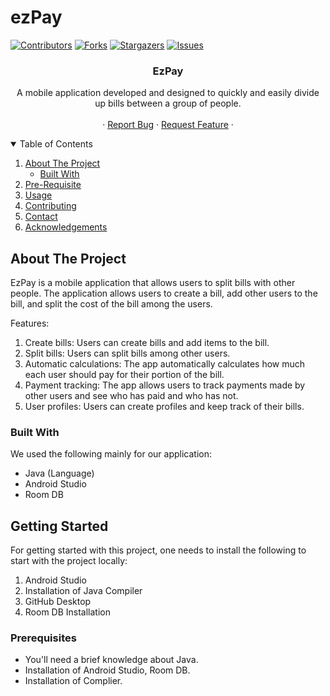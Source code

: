 # ezPay
[![Contributors][contributors-shield]][contributors-url]
[![Forks][forks-shield]][forks-url]
[![Stargazers][stars-shield]][stars-url]
[![Issues][issues-shield]][issues-url]

<!-- Project Name -->
 <h3 align="center">EzPay</h3>

  <p align="center">
    A mobile application developed and designed to quickly and easily divide up bills between a group of people.
    <br />
    <br />
    ·
    <a href="https://github.com/medhavisinha/EzPay/issues">Report Bug</a>
    ·
    <a href="https://github.com/medhavisinha/EzPay/issues">Request Feature</a>
    ·
  </p>
</p>

<!-- TABLE OF CONTENTS -->
<details open="open">
  <summary>Table of Contents</summary>
  <ol>
    <li>
      <a href="#about-the-project">About The Project</a>
      <ul>
        <li><a href="#built-with">Built With</a></li>
      </ul>
    </li>
     <li><a href="#usage">Pre-Requisite</a></li>
    <li><a href="#usage">Usage</a></li>
    <li><a href="#contributing">Contributing</a></li>
    <li><a href="#contact">Contact</a></li>
    <li><a href="#acknowledgements">Acknowledgements</a></li>
  </ol>
</details>

<!-- ABOUT THE PROJECT -->
## About The Project

EzPay is a mobile application that allows users to split bills with other people. 
The application allows users to create a bill, add other users to the bill, and split the cost of the bill among the users. 

Features:
1. Create bills: Users can create bills and add items to the bill.
2. Split bills: Users can split bills among other users.
3. Automatic calculations: The app automatically calculates how much each user should pay for their portion of the bill.
4. Payment tracking: The app allows users to track payments made by other users and see who has paid and who has not.
5. User profiles: Users can create profiles and keep track of their bills.

### Built With

We used the following mainly for our application:
* Java (Language)
* Android Studio
* Room DB



<!-- GETTING STARTED -->
## Getting Started

For getting started with this project, one needs to install the following to start with the project locally:
1. Android Studio
2. Installation of Java Compiler
3. GitHub Desktop
4. Room DB Installation

### Prerequisites

* You'll need a brief knowledge about Java.
* Installation of Android Studio, Room DB.
* Installation of Complier.

[contributors-shield]: https://img.shields.io/github/contributors/medhavisinha/EzPay.svg?style=for-the-badge
[contributors-url]: https://github.com/NotDhruvK/EzPay/contributors
[forks-shield]: https://img.shields.io/github/forks/NotDhruvK/EzPay.svg?style=for-the-badge
[forks-url]: https://github.com/NotDhruvK/EzPay/network/members
[stars-shield]: https://img.shields.io/github/stars/NotDhruvK/EzPay.svg?style=for-the-badge
[stars-url]: https://github.com/NotDhruvK/EzPay/stargazers
[issues-shield]: https://img.shields.io/github/issues/NotDhruvK/EzPay.svg?style=for-the-badge
[issues-url]: https://github.com/NotDhruvK/EzPay/issues

